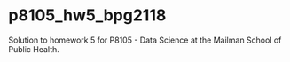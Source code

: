 # p8105_hw5_bpg2118

Solution to homework 5 for P8105 - Data Science at the Mailman School of Public Health. 

